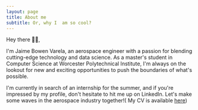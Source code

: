 ```yaml
---
layout: page
title: About me
subtitle: Or, why I  am so cool? 
---
```

Hey there 👋🏻,

I'm Jaime Bowen Varela, an aerospace engineer with a passion for blending cutting-edge technology and data science. As a master's student in Computer Science at Worcester Polytechnical Institute, I'm always on the lookout for new and exciting opportunities to push the boundaries of what's possible.

I'm currently in search of an internship for the summer, and if you're impressed by my profile, don't hesitate to hit me up on LinkedIn. Let's make some waves in the aerospace industry together!( My CV is available [here](assets/pdf/cv.pdf))
